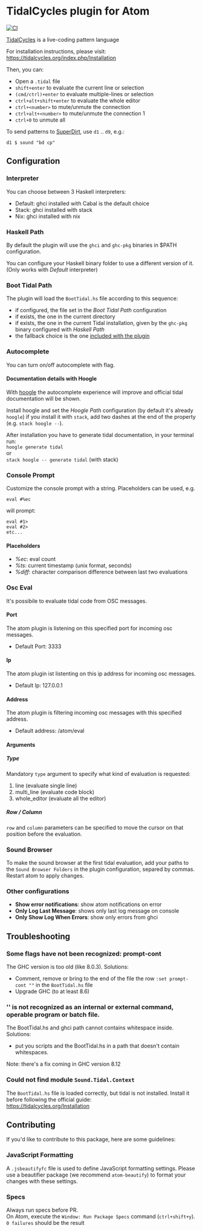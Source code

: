 # TidalCycles plugin for Atom

[![CI](https://github.com/tidalcycles/atom-tidalcycles/workflows/CI/badge.svg)](https://github.com/tidalcycles/atom-tidalcycles/actions)

[TidalCycles](https://tidalcycles.org) is a live-coding pattern language

For installation instructions, please visit:
  https://tidalcycles.org/index.php/Installation

Then, you can:
  * Open a `.tidal` file
  * `shift+enter` to evaluate the current line or selection
  * `(cmd/ctrl)+enter` to evaluate multiple-lines or selection
  * `ctrl+alt+shift+enter` to evaluate the whole editor
  * `ctrl+<number>` to mute/unmute the connection <number>
  * `ctrl+alt+<number>` to mute/unmute the connection 1<number>
  * `ctrl+0` to unmute all

To send patterns to [SuperDirt](https://github.com/musikinformatik/SuperDirt), use `d1` .. `d9`, e.g.:
```
d1 $ sound "bd cp"
```

## Configuration

### Interpreter
You can choose between 3 Haskell interpreters:
* Default: ghci installed with Cabal is the default choice
* Stack: ghci installed with stack
* Nix: ghci installed with nix

### Haskell Path

By default the plugin will use the `ghci` and `ghc-pkg` binaries in $PATH configuration.

You can configure your Haskell binary folder to use a different version of it.
(Only works with *Default* interpreter)

### Boot Tidal Path

The plugin will load the `BootTidal.hs` file according to this sequence:
  * if configured, the file set in the  *Boot Tidal Path* configuration
  * if exists, the one in the current directory
  * if exists, the one in the current Tidal installation, given by the `ghc-pkg` binary configured with *Haskell Path*
  * the fallback choice is the one [included with the plugin](lib/BootTidal.hs)

### Autocomplete
You can turn on/off autocomplete with flag.

#### Documentation details with Hoogle
With [hoogle](https://github.com/ndmitchell/hoogle/blob/master/docs/Install.md) the autocomplete experience will improve and official tidal documentation will be shown.

Install hoogle and set the *Hoogle Path* configuration (by default it's already `hoogle`) if you install it with `stack`, add two dashes at the end of the property (e.g. `stack hoogle --`).

After installation you have to generate tidal documentation, in your terminal run:\
`hoogle generate tidal`\
or\
`stack hoogle -- generate tidal` (with stack)

### Console Prompt
Customize the console prompt with a string.
Placeholders can be used, e.g.
```
eval #%ec
```
will prompt:
```
eval #1>
eval #2>
etc...
```
#### Placeholders
* *%ec*: eval count
* *%ts*: current timestamp (unix format, seconds)
* *%diff*: character comparison difference between last two evaluations

### Osc Eval
It's possibile to evaluate tidal code from OSC messages.

#### Port
The atom plugin is listening on this specified port for incoming osc messages.
* Default Port: 3333

#### Ip
The atom plugin ist listenting on this ip address for incoming osc messages.

* Default Ip: 127.0.0.1

#### Address
The atom plugin is filtering incoming osc messages with this specified address.
* Default address: /atom/eval

#### Arguments

##### Type
Mandatory `type` argument to specify what kind of evaluation is requested:
1. line (evaluate single line)
2. multi_line (evaluate code block)
3. whole_editor (evaluate all the editor)

##### Row / Column
`row` and `column` parameters can be specified to move the cursor on that position before the evaluation.

### Sound Browser
To make the sound browser at the first tidal evaluation, add your paths to the `Sound Browser Folders` in the plugin configuration, separed by commas.\
Restart atom to apply changes.

### Other configurations
  * **Show error notifications**: show atom notifications on error  
  * **Only Log Last Message**: shows only last log message on console
  * **Only Show Log When Errors**: show only errors from ghci


## Troubleshooting

### Some flags have not been recognized: prompt-cont
The GHC version is too old (like 8.0.3).
Solutions:
* Comment, remove or bring to the end of the file the row `:set prompt-cont ""` in the `BootTidal.hs` file
* Upgrade GHC (to at least 8.6)

### '<path>' is not recognized as an internal or external command, operable program or batch file.
The BootTidal.hs and ghci path cannot contains whitespace inside.
Solutions:
* put you scripts and the BootTidal.hs in a path that doesn't contain whitespaces.

Note: there's a fix coming in GHC version 8.12

### Could not find module `Sound.Tidal.Context`
The `BootTidal.hs` file is loaded correctly, but tidal is not installed. Install it before following the official guide: \
https://tidalcycles.org/Installation

## Contributing

If you'd like to contribute to this package, here are some guidelines:

### JavaScript Formatting

A `.jsbeautifyfc` file is used to define JavaScript formatting settings. Please use
a beautifier package (we recommend `atom-beautify`) to format your changes with
these settings.

### Specs

Always run specs before PR.  
On Atom, execute the `Window: Run Package Specs` command (`ctrl+shift+y`).  
`0 failures` should be the result
